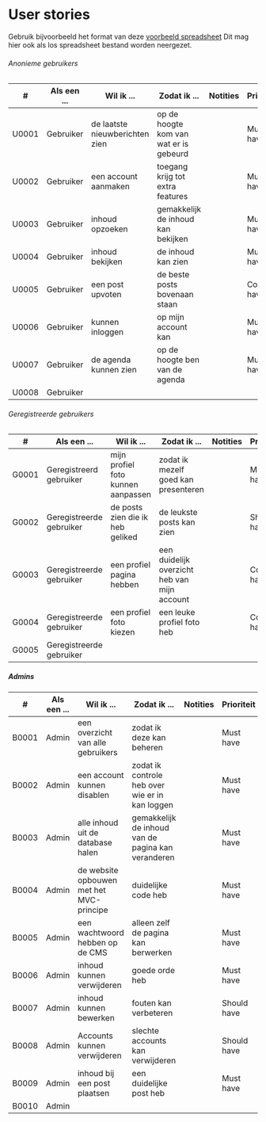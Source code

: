 # User stories

Gebruik bijvoorbeeld het format van deze [voorbeeld spreadsheet]
Dit mag hier ook als los spreadsheet bestand worden neergezet.

[voorbeeld spreadsheet]: <https://www.mountaingoatsoftware.com/blog/a-sample-format-for-a-spreadsheet-based-product-backlog>



###### Anonieme gebruikers

| # | Als een ... | Wil ik ... | Zodat ik ... | Notities | Prioriteit | Status |
| ------ | ------ | ------ | ------ | ------ | ------ | ------ |
| U0001 | Gebruiker | de laatste nieuwberichten zien | op de hoogte kom van wat er is gebeurd | | Must have | TODO |
| U0002 | Gebruiker | een account aanmaken | toegang krijg tot extra features | | Must have | TODO |
| U0003 | Gebruiker | inhoud opzoeken | gemakkelijk de inhoud kan bekijken |  | Must have | TODO |
| U0004 | Gebruiker | inhoud bekijken | de inhoud kan zien |  | Must have | TODO |
| U0005 | Gebruiker | een post upvoten | de beste posts bovenaan staan |  | Could have | TODO |
| U0006 | Gebruiker | kunnen inloggen | op mijn account kan |  | Must have | TODO |
| U0007 | Gebruiker | de agenda kunnen zien | op de hoogte ben van de agenda |  | Must have | TODO |
| U0008 | Gebruiker |  |  |  |  | TODO |

###### Geregistreerde gebruikers
| # | Als een ... | Wil ik ... | Zodat ik ... | Notities | Prioriteit | Status |
| ------ | ------ | ------ | ------ | ------ | ------ | ------ |
| G0001 | Geregistreerd gebruiker | mijn profiel foto kunnen aanpassen | zodat ik mezelf goed kan presenteren | | Must have | TODO |
| G0002 | Geregistreerde gebruiker | de posts zien die ik heb geliked | de leukste posts kan zien |  | Should have | TODO |
| G0003 | Geregistreerde gebruiker | een profiel pagina hebben | een duidelijk overzicht heb van mijn account |  | Could have | TODO |
| G0004 | Geregistreerde gebruiker | een profiel foto kiezen | een leuke profiel foto heb |  | Could have | TODO |
| G0005 | Geregistreerde gebruiker |  |  |  |  | TODO |


##### Admins
| # | Als een ... | Wil ik ... | Zodat ik ... | Notities | Prioriteit | Status |
| ------ | ------ | ------ | ------ | ------ | ------ | ------ |
| B0001 | Admin | een overzicht van alle gebruikers | zodat ik deze kan beheren | | Must have | TODO |
| B0002 | Admin | een account kunnen disablen | zodat ik controle heb over wie er in kan loggen | | Must have | TODO |
| B0003 | Admin | alle inhoud uit de database halen | gemakkelijk de inhoud van de pagina kan veranderen |  | Must have | TODO |
| B0004 | Admin | de website opbouwen met het MVC-principe | duidelijke code heb |  | Must have | TODO |
| B0005 | Admin | een wachtwoord hebben op de CMS | alleen zelf de pagina kan berwerken |  | Must have | TODO |
| B0006 | Admin | inhoud kunnen verwijderen | goede orde heb |  | Must have | TODO |
| B0007 | Admin | inhoud kunnen bewerken | fouten kan verbeteren |  | Should have | TODO |
| B0008 | Admin | Accounts kunnen verwijderen | slechte accounts kan verwijderen |  | Should have | TODO |
| B0009 | Admin | inhoud bij een post plaatsen | een duidelijke post heb |  | Must have | TODO |
| B0010 | Admin |  |  |  |  | TODO |



